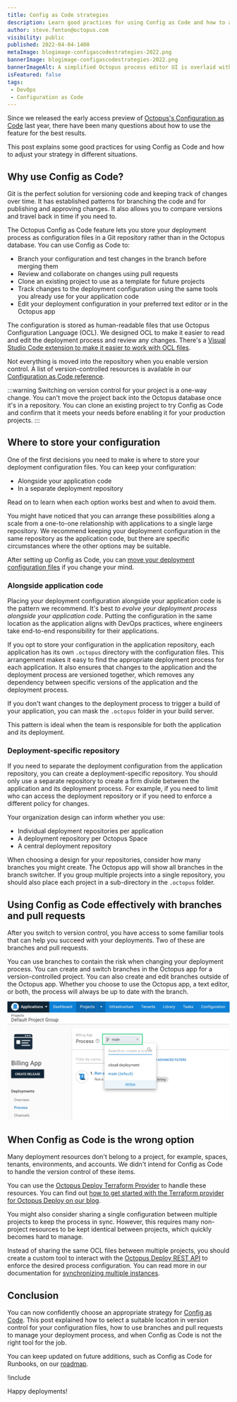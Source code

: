 ```yaml
---
title: Config as Code strategies
description: Learn good practices for using Config as Code and how to adjust your strategy in different situations.
author: steve.fenton@octopus.com
visibility: public
published: 2022-04-04-1400
metaImage: blogimage-configascodestrategies-2022.png
bannerImage: blogimage-configascodestrategies-2022.png
bannerImageAlt: A simplified Octopus process editor UI is overlaid with a Config as Code branch switcher.
isFeatured: false
tags:
 - DevOps
 - Configuration as Code 
---
```


Since we released the early access preview of [Octopus's Configuration as Code](https://octopus.com/blog/octopus-release-2022-q1) last year, there have been many questions about how to use the feature for the best results. 

This post explains some good practices for using Config as Code and how to adjust your strategy in different situations.

## Why use Config as Code?

Git is the perfect solution for versioning code and keeping track of changes over time. It has established patterns for branching the code and for publishing and approving changes. It also allows you to compare versions and travel back in time if you need to.

The Octopus Config as Code feature lets you store your deployment process as configuration files in a Git repository rather than in the Octopus database. You can use Config as Code to:

- Branch your configuration and test changes in the branch before merging them
- Review and collaborate on changes using pull requests
- Clone an existing project to use as a template for future projects
- Track changes to the deployment configuration using the same tools you already use for your application code
- Edit your deployment configuration in your preferred text editor or in the Octopus app

The configuration is stored as human-readable files that use Octopus Configuration Language (OCL). We designed OCL to make it easier to read and edit the deployment process and review any changes. There's a [Visual Studio Code extension to make it easier to work with OCL files](https://marketplace.visualstudio.com/items?itemName=octopusdeploy.vscode-octopusdeploy).

Not everything is moved into the repository when you enable version control. A list of version-controlled resources is available in our [Configuration as Code reference](https://octopus.com/docs/projects/version-control/config-as-code-reference).

:::warning
Switching on version control for your project is a one-way change. You can't move the project back into the Octopus database once it's in a repository. You can clone an existing project to try Config as Code and confirm that it meets your needs before enabling it for your production projects.
:::

## Where to store your configuration

One of the first decisions you need to make is where to store your deployment configuration files. You can keep your configuration:

- Alongside your application code
- In a separate deployment repository

Read on to learn when each option works best and when to avoid them. 

You might have noticed that you can arrange these possibilities along a scale from a one-to-one relationship with applications to a single large repository. We recommend keeping your deployment configuration in the same repository as the application code, but there are specific circumstances where the other options may be suitable.

After setting up Config as Code, you can [move your deployment configuration files](https://octopus.com/docs/projects/version-control/moving-version-control) if you change your mind.

### Alongside application code

Placing your deployment configuration alongside your application code is the pattern we recommend. It's best  _to evolve your deployment process alongside your application code_. Putting the configuration in the same location as the application aligns with DevOps practices, where engineers take end-to-end responsibility for their applications.

If you opt to store your configuration in the application repository, each application has its own `.octopus` directory with the configuration files. This arrangement makes it easy to find the appropriate deployment process for each application. It also ensures that changes to the application and the deployment process are versioned together, which removes any dependency between specific versions of the application and the deployment process.

If you don't want changes to the deployment process to trigger a build of your application, you can mask the `.octopus` folder in your build server.

This pattern is ideal when the team is responsible for both the application and its deployment.

### Deployment-specific repository

If you need to separate the deployment configuration from the application repository, you can create a deployment-specific repository. You should only use a separate repository to create a firm divide between the application and its deployment process. For example, if you need to limit who can access the deployment repository or if you need to enforce a different policy for changes.

Your organization design can inform whether you use:

- Individual deployment repositories per application
- A deployment repository per Octopus Space
- A central deployment repository

When choosing a design for your repositories, consider how many branches you might create. The Octopus app will show all branches in the branch switcher. If you group multiple projects into a single repository, you should also place each project in a sub-directory in the `.octopus` folder.

## Using Config as Code effectively with branches and pull requests

After you switch to version control, you have access to some familiar tools that can help you succeed with your deployments. Two of these are branches and pull requests.

You can use branches to contain the risk when changing your deployment process. You can create and switch branches in the Octopus app for a version-controlled project. You can also create and edit branches outside of the Octopus app. Whether you choose to use the Octopus app, a text editor, or both, the process will always be up to date with the branch.

![The branch switcher in Octopus Deploy](branch-switcher.jpg)

## When Config as Code is the wrong option

Many deployment resources don't belong to a project, for example, spaces, tenants, environments, and accounts. We didn't intend for Config as Code to handle the version control of these items.

You can use the [Octopus Deploy Terraform Provider](https://registry.terraform.io/providers/OctopusDeployLabs/octopusdeploy/latest/docs) to handle these resources. You can find out [how to get started with the Terraform provider for Octopus Deploy on our blog](https://octopus.com/blog/octopusdeploy-terraform-provider).

You might also consider sharing a single configuration between multiple projects to keep the process in sync. However, this requires many non-project resources to be kept identical between projects, which quickly becomes hard to manage.

Instead of sharing the same OCL files between multiple projects, you should create a custom tool to interact with the [Octopus Deploy REST API](https://octopus.com/docs/octopus-rest-api) to enforce the desired process configuration. You can read more in our documentation for [synchronizing multiple instances](https://octopus.com/docs/administration/sync-instances).

## Conclusion

You can now confidently choose an appropriate strategy for [Config as Code](https://octopus.com/blog/octopus-release-2022-q1). This post explained how to select a suitable location in version control for your configuration files, how to use branches and pull requests to manage your deployment process, and when Config as Code is not the right tool for the job.

You can keep updated on future additions, such as Config as Code for Runbooks, on our [roadmap](https://octopus.com/company/roadmap).

!include <cac-webinar-may-2022>

Happy deployments!
